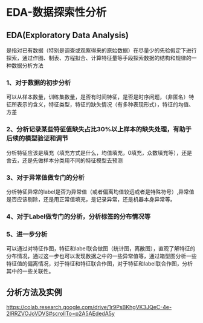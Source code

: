 # EDA-数据探索性分析
## EDA(Exploratory Data Analysis)
是指对已有数据（特别是调查或观察得来的原始数据）在尽量少的先验假定下进行探索，通过作图、制表、方程拟合、计算特征量等手段探索数据的结构和规律的一种数据分析方法
### 1、对于数据的初步分析
可以从样本数量，训练集数量，是否有时间特征，是否是时序问题，（非匿名）特征所表示的含义，特征类型，特征的缺失情况（有多种表现形式），特征的均值、方差
### 2、分析记录某些特征值缺失占比30%以上样本的缺失处理，有助于后续的模型验证和调节
分析特征应该是填充（填充方式是什么，均值填充，0填充，众数填充等），还是舍去，还是先做样本分类用不同的特征模型去预测
### 3、对于异常值做专门的分析
分析特征异常的label是否为异常值（或者偏离均值较远或者是特殊符号）,异常值是否应该剔除，还是用正常值填充，是记录异常，还是机器本身异常等。
### 4、对于Label做专门的分析，分析标签的分布情况等
### 5、进一步分析
可以通过对特征作图，特征和label联合做图（统计图，离散图），直观了解特征的分布情况，通过这一步也可以发现数据之中的一些异常值等，通过箱型图分析一些特征值的偏离情况，对于特征和特征联合作图，对于特征和label联合作图，分析其中的一些关联性。

## 分析方法及实例

https://colab.research.google.com/drive/1r9PsBKhgVK3JQeC-4e-2IRRZVOJoVDVS#scrollTo=p2A5AEdedA5y